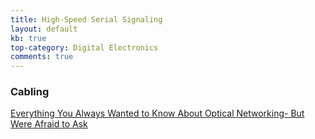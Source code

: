 ```yaml
---
title: High-Speed Serial Signaling
layout: default
kb: true
top-category: Digital Electronics
comments: true
---
```


### Cabling

[Everything You Always Wanted to Know About Optical Networking- But Were Afraid to Ask](https://www.nanog.org/sites/default/files/2_Steenbergen_Tutorial_New_And_v2.pdf)
